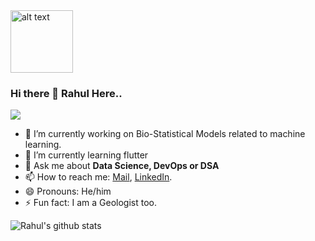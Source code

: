 <img src="https://github.com/rahul799/rahul799/blob/master/Hi.gif" alt="alt text" width="100" height="100" />

### Hi there 👋 Rahul Here..

![](https://visitor-badge.glitch.me/badge?page_id=rahul799.rahul799)

- 🔭 I’m currently working on Bio-Statistical Models related to machine learning.
- 🌱 I’m currently learning flutter
- 💬 Ask me about **Data Science, DevOps or DSA**
- 📫 How to reach me: [Mail](mailto:rahulagrawal799110@gmail.com), [LinkedIn](https://www.linkedin.com/in/rahul-agrawal-0958a416a).
- 😄 Pronouns: He/him
- ⚡ Fun fact: I am a Geologist too.

![Rahul's github stats](https://github-readme-stats.vercel.app/api?username=rahul799&show_icons=true&hide_border=true)

